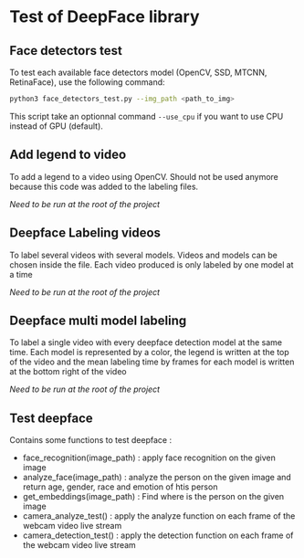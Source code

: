 # Test of DeepFace library

## Face detectors test

To test each available face detectors model (OpenCV, SSD, MTCNN, RetinaFace), use the following command:

```bash
python3 face_detectors_test.py --img_path <path_to_img>
```

This script take an optionnal command `--use_cpu` if you want to use CPU instead of GPU (default).

## Add legend to video

To add a legend to a video using OpenCV. Should not be used anymore because this code was added to the labeling files.

*Need to be run at the root of the project*

## Deepface Labeling videos

To label several videos with several models. Videos and models can be chosen inside the file. Each video produced is only labeled by one model at a time

 *Need to be run at the root of the project*

## Deepface multi model labeling

To label a single video with every deepface detection model at the same time. Each model is represented by a color, the legend is written at the top of the video and the mean labeling time by frames for each model is written at the bottom right of the video

 *Need to be run at the root of the project*

## Test deepface

Contains some functions to test deepface :

- face_recognition(image_path) : apply face recognition on the given image 
- analyze_face(image_path) : analyze the person on the given image and return age, gender, race and emotion of htis person
- get_embeddings(image_path) : Find where is the person on the given image
- camera_analyze_test() : apply the analyze function on each frame of the webcam video live stream
- camera_detection_test() : apply the detection function on each frame of the webcam video live stream




